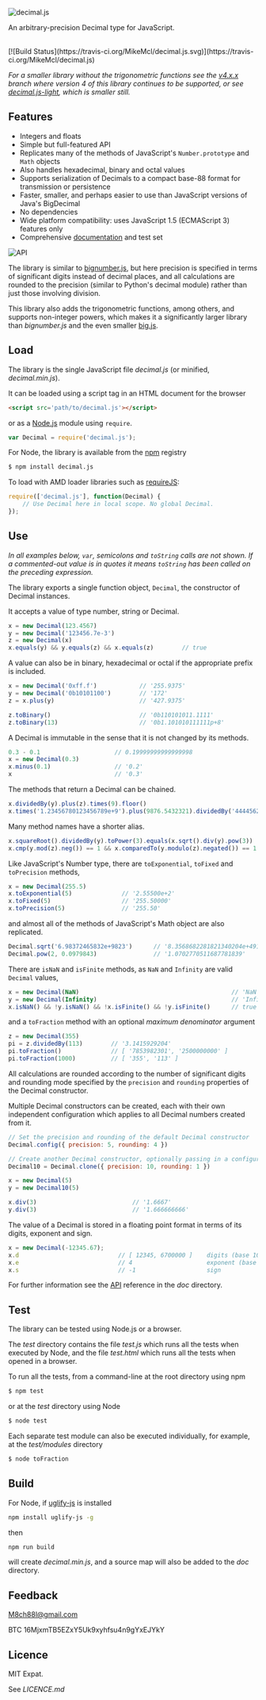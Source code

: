 ![decimal.js](https://raw.githubusercontent.com/MikeMcl/decimal.js/gh-pages/decimaljs.png)

An arbitrary-precision Decimal type for JavaScript.

<br>
[![Build Status](https://travis-ci.org/MikeMcl/decimal.js.svg)](https://travis-ci.org/MikeMcl/decimal.js)

*For a smaller library without the trigonometric functions see the
[v4.x.x](https://github.com/MikeMcl/decimal.js/tree/v4.x.x) branch where version 4 of this library
continues to be supported, or see [decimal.js-light](https://github.com/MikeMcl/decimal.js-light/), which is smaller still.*
<br>

## Features

  - Integers and floats
  - Simple but full-featured API
  - Replicates many of the methods of JavaScript's `Number.prototype` and `Math` objects
  - Also handles hexadecimal, binary and octal values
  - Supports serialization of Decimals to a compact base-88 format for transmission or persistence
  - Faster, smaller, and perhaps easier to use than JavaScript versions of Java's BigDecimal
  - No dependencies
  - Wide platform compatibility: uses JavaScript 1.5 (ECMAScript 3) features only
  - Comprehensive [documentation](http://mikemcl.github.io/decimal.js/) and test set

![API](https://raw.githubusercontent.com/MikeMcl/decimal.js/gh-pages/API.png)

The library is similar to [bignumber.js](https://github.com/MikeMcl/bignumber.js/), but here
precision is specified in terms of significant digits instead of decimal places, and all
calculations are rounded to the precision (similar to Python's decimal module) rather than just
those involving division.

This library also adds the trigonometric functions, among others, and supports non-integer powers,
which makes it a significantly larger library than *bignumber.js* and the even smaller
[big.js](https://github.com/MikeMcl/big.js/).

## Load

The library is the single JavaScript file *decimal.js* (or minified, *decimal.min.js*).

It can be loaded using a script tag in an HTML document for the browser

```html
<script src='path/to/decimal.js'></script>
```

or as a [Node.js](http://nodejs.org) module using `require`.

```js
var Decimal = require('decimal.js');
```

For Node, the library is available from the [npm](https://npmjs.org/) registry

```bash
$ npm install decimal.js
```

To load with AMD loader libraries such as [requireJS](http://requirejs.org/):

```js
require(['decimal.js'], function(Decimal) {
    // Use Decimal here in local scope. No global Decimal.
});
```

## Use

*In all examples below, `var`, semicolons and `toString` calls are not shown.
If a commented-out value is in quotes it means `toString` has been called on the preceding expression.*

The library exports a single function object, `Decimal`, the constructor of Decimal instances.

It accepts a value of type number, string or Decimal.

```js
x = new Decimal(123.4567)
y = new Decimal('123456.7e-3')
z = new Decimal(x)
x.equals(y) && y.equals(z) && x.equals(z)        // true
```

A value can also be in binary, hexadecimal or octal if the appropriate prefix is included.

```js
x = new Decimal('0xff.f')            // '255.9375'
y = new Decimal('0b10101100')        // '172'
z = x.plus(y)                        // '427.9375'

z.toBinary()                         // '0b110101011.1111'
z.toBinary(13)                       // '0b1.101010111111p+8'
```

A Decimal is immutable in the sense that it is not changed by its methods.

```js
0.3 - 0.1                     // 0.19999999999999998
x = new Decimal(0.3)
x.minus(0.1)                  // '0.2'
x                             // '0.3'
```

The methods that return a Decimal can be chained.

```js
x.dividedBy(y).plus(z).times(9).floor()
x.times('1.23456780123456789e+9').plus(9876.5432321).dividedBy('4444562598.111772').ceil()
```

Many method names have a shorter alias.

```js
x.squareRoot().dividedBy(y).toPower(3).equals(x.sqrt().div(y).pow(3))         // true
x.cmp(y.mod(z).neg()) == 1 && x.comparedTo(y.modulo(z).negated()) == 1        // true
```

Like JavaScript's Number type, there are `toExponential`, `toFixed` and `toPrecision` methods,

```js
x = new Decimal(255.5)
x.toExponential(5)              // '2.55500e+2'
x.toFixed(5)                    // '255.50000'
x.toPrecision(5)                // '255.50'
```

and almost all of the methods of JavaScript's Math object are also replicated.

```js
Decimal.sqrt('6.98372465832e+9823')      // '8.3568682281821340204e+4911'
Decimal.pow(2, 0.0979843)                // '1.0702770511687781839'
```

There are `isNaN` and `isFinite` methods, as `NaN` and `Infinity` are valid `Decimal` values,

```js
x = new Decimal(NaN)                                           // 'NaN'
y = new Decimal(Infinity)                                      // 'Infinity'
x.isNaN() && !y.isNaN() && !x.isFinite() && !y.isFinite()      // true
```

and a `toFraction` method with an optional *maximum denominator* argument

```js
z = new Decimal(355)
pi = z.dividedBy(113)        // '3.1415929204'
pi.toFraction()              // [ '7853982301', '2500000000' ]
pi.toFraction(1000)          // [ '355', '113' ]
```

All calculations are rounded according to the number of significant digits and rounding mode
specified by the `precision` and `rounding` properties of the Decimal constructor.

Multiple Decimal constructors can be created, each with their own independent configuration which
applies to all Decimal numbers created from it.

```js
// Set the precision and rounding of the default Decimal constructor
Decimal.config({ precision: 5, rounding: 4 })

// Create another Decimal constructor, optionally passing in a configuration object
Decimal10 = Decimal.clone({ precision: 10, rounding: 1 })

x = new Decimal(5)
y = new Decimal10(5)

x.div(3)                           // '1.6667'
y.div(3)                           // '1.666666666'
```

The value of a Decimal is stored in a floating point format in terms of its digits, exponent and sign.

```js
x = new Decimal(-12345.67);
x.d                            // [ 12345, 6700000 ]    digits (base 10000000)
x.e                            // 4                     exponent (base 10)
x.s                            // -1                    sign
```

For further information see the [API](http://mikemcl.github.io/decimal.js/) reference in the *doc* directory.

## Test

The library can be tested using Node.js or a browser.

The *test* directory contains the file *test.js* which runs all the tests when executed by Node,
and the file *test.html* which runs all the tests when opened in a browser.

To run all the tests, from a command-line at the root directory using npm

```bash
$ npm test
```

or at the *test* directory using Node

```bash
$ node test
```

Each separate test module can also be executed individually, for example, at the *test/modules* directory

```bash
$ node toFraction
```

## Build

For Node, if [uglify-js](https://github.com/mishoo/UglifyJS2) is installed

```bash
npm install uglify-js -g
```

then

```bash
npm run build
```

will create *decimal.min.js*, and a source map will also be added to the *doc* directory.

## Feedback

<a href='mailto:M8ch88l@gmail.com'>M8ch88l@gmail.com</a>

BTC 16MjxmTB5EZxY5Uk9xyhfsu4n9gYxEJYkY

## Licence

MIT Expat.

See *LICENCE.md*
